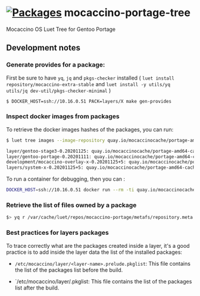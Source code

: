 # [![Packages](https://packages.mocaccino.org/badge/mocaccino-portage-tree "List of packages")](https://packages.mocaccino.org/mocaccino-portage-tree) mocaccino-portage-tree
Mocaccino OS Luet Tree for Gentoo Portage


## Development notes

### Generate provides for a package:

First be sure to have `yq`, `jq` and `pkgs-checker` installed ( ```luet install repository/mocaccino-extra-stable``` and ```luet install -y utils/yq utils/jq dev-util/pkgs-checker-minimal``` )


```bash
$ DOCKER_HOST=ssh://10.16.0.51 PACK=layers/X make gen-provides
```

### Inspect docker images from packages

To retrieve the docker images hashes of the packages, you can run:

```bash
$ luet tree images --image-repository quay.io/mocaccinocache/portage-amd64-cache --tree amd64 --tree multi-arch layers/system-x

layer/gentoo-stage3-0.20201125: quay.io/mocaccinocache/portage-amd64-cache:e1eb7be13068a1fb7956b4b68d20e74f9033956b453a2fbc7436e0dab28e50c2
layer/gentoo-portage-0.20201111: quay.io/mocaccinocache/portage-amd64-cache:46d476051855c7e1129e1a99cf8b0a283e1804ff5f5e28eac394731c2cf0c547
development/mocaccino-overlay-x-0.20201125+5: quay.io/mocaccinocache/portage-amd64-cache:34e8cc87db92843bce1027f65d35562831fc535a64705975d4a0231db34b3176
layers/system-x-0.20201125+5: quay.io/mocaccinocache/portage-amd64-cache:14ecb8f06592144484d3a103002894c36c115dd372953399d7afa0ecb05a1f82

```

To run a container for debugging, then you can :

```bash
DOCKER_HOST=ssh://10.16.0.51 docker run --rm -ti quay.io/mocaccinocache/portage-amd64-cache:14ecb8f06592144484d3a103002894c36c115dd372953399d7afa0ecb05a1f82
```

### Retrieve the list of files owned by a package

```bash
$> yq r /var/cache/luet/repos/mocaccino-portage/metafs/repository.meta.yaml 'index' -j | jq '.[] | select(.compilationspec.package.name=="system-core" and .compilationspec.package.category=="layers") | .files[]' -r
```

### Best practices for layers packages

 To trace correctly what are the packages created inside a layer, it's a good practice is to add inside the layer data the list of the installed packages:

 * `/etc/mocaccino/layer/<layer-name>.prelude.pkglist`: This file contains the list of the packages list before the build.

 * `/etc/mocaccino/layer/<layer-name>.pkglist: This file contains the list of the packages list after the build.
